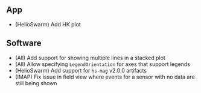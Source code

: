 ## App

- (HelioSwarm) Add HK plot

## Software

- (All) Add support for showing multiple lines in a stacked plot
- (All) Allow specifying `LegendOrientation` for axes that support legends
- (HelioSwarm) Add support for `hs-mag` v2.0.0 artifacts
- (IMAP) Fix issue in field view where events for a sensor with no data are still being shown
